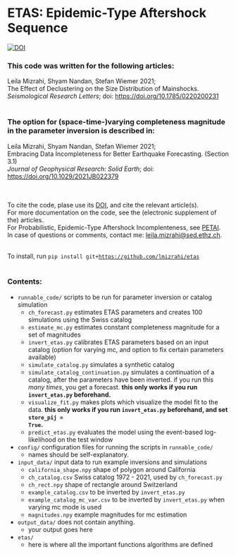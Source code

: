 # ETAS: Epidemic-Type Aftershock Sequence

[![DOI](https://zenodo.org/badge/341629005.svg)](https://zenodo.org/badge/latestdoi/341629005)

### This code was written for the following articles:

Leila Mizrahi, Shyam Nandan, Stefan Wiemer 2021;<br/>The Effect of Declustering on the Size Distribution of Mainshocks.<br/>
_Seismological Research Letters_; doi: https://doi.org/10.1785/0220200231<br/>
<br/>

### The option for (space-time-)varying completeness magnitude in the parameter inversion is described in:

Leila Mizrahi, Shyam Nandan, Stefan Wiemer 2021;<br/> Embracing Data Incompleteness for Better Earthquake Forecasting. (Section 3.1)<br/>
_Journal of Geophysical Research: Solid Earth_; doi: https://doi.org/10.1029/2021JB022379<br/>
<br/>
<br/>

To cite the code, plase use its [DOI](https://zenodo.org/badge/latestdoi/341629005), and cite the relevant article(s).<br/>
For more documentation on the code, see the (electronic supplement of the) articles.<br/>
For Probabilistic, Epidemic-Type Aftershock Incomplenteness, see [PETAI](https://github.com/lmizrahi/petai).<br/>
In case of questions or comments, contact me: leila.mizrahi@sed.ethz.ch.
<br/>
<br/>

To install, run
<code>pip install git+https://github.com/lmizrahi/etas</code>
<br/>
<br/>

### Contents:

-   <code>runnable_code/</code> scripts to be run for parameter inversion or catalog simulation
    -   <code>ch_forecast.py</code> estimates ETAS parameters and creates 100 simulations using the Swiss catalog
    -   <code>estimate_mc.py</code> estimates constant completeness magnitude for a set of magnitudes
    -   <code>invert_etas.py</code> calibrates ETAS parameters based on an input catalog (option for varying mc, and option to fix certain parameters available)
    -   <code>simulate_catalog.py</code> simulates a synthetic catalog
    -   <code>simulate_catalog_continuation.py</code> simulates a continuation of a catalog, after the parameters have been inverted. if you run this _many times_, you get a forecast. **this only works if you run <code>invert_etas.py</code> beforehand.**
    -   <code>visualize_fit.py</code> makes plots which visualize the model fit to the data. **this only works if you run <code>invert_etas.py</code> beforehand, and set <code>store_pij = True</code>.**
    -   <code>predict_etas.py</code> evaluates the model using the event-based log-likelihood on the test window
-   <code>config/</code> configuration files for running the scripts in <code>runnable_code/</code>
    -   names should be self-explanatory.
-   <code>input_data/</code> input data to run example inversions and simulations
    -   <code>california_shape.npy</code> shape of polygon around California
    -   <code>ch_catalog.csv</code> Swiss catalog 1972 - 2021, used by <code>ch_forecast.py</code>    
    -   <code>ch_rect.npy</code> shape of rectangle around Switzerland
    -   <code>example_catalog.csv</code> to be inverted by <code>invert_etas.py</code>
    -   <code>example_catalog_mc_var.csv</code> to be inverted by <code>invert_etas.py</code> when varying mc mode is used
    -   <code>magnitudes.npy</code> example magnitudes for mc estimation
-   <code>output_data/</code> does not contain anything.
    -   your output goes here
-   <code>etas/ </code>
    -   here is where all the important functions algorithms are defined
